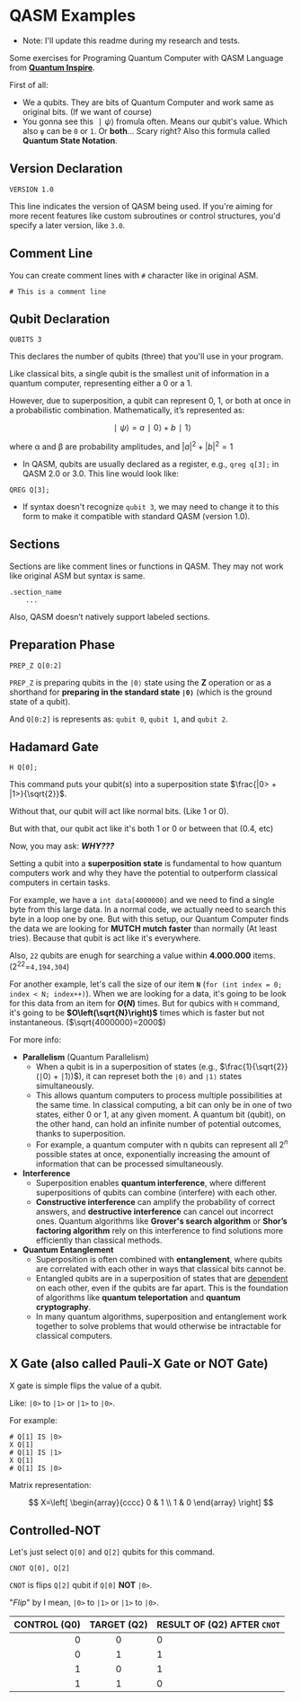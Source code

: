 # QASM Examples

* Note: I'll update this readme during my research and tests.

Some exercises for Programing Quantum Computer with QASM Language from **[Quantum Inspire](https://www.quantum-inspire.com/)**.

First of all:

* We a qubits. They are bits of Quantum Computer and work same as original bits. (If we want of course)
* You gonna see this $`∣ψ⟩`$ fromula often. Means our qubit's value. Which also `ψ` can be `0` or `1`. Or **both**... Scary right? Also this formula called **Quantum State Notation**.

## Version Declaration

```qasm
VERSION 1.0
```

This line indicates the version of QASM being used. If you're aiming for more recent features like custom subroutines or control structures, you'd specify a later version, like `3.0`.


## Comment Line

You can create comment lines with `#` character like in original ASM.

```qasm
# This is a comment line
```

## Qubit Declaration

```qasm
QUBITS 3
```

This declares the number of qubits (three) that you'll use in your program.

Like classical bits, a single qubit is the smallest unit of information in a quantum computer, representing either a 0 or a 1.

However, due to superposition, a qubit can represent 0, 1, or both at once in a probabilistic combination. Mathematically, it’s represented as:

$$
∣ψ⟩=a∣0⟩+b∣1⟩
$$

where α and β are probability amplitudes, and $`\left|a\right|^{2}+\left|b\right|^{2}=1`$

* In QASM, qubits are usually declared as a register, e.g., `qreg q[3];` in QASM 2.0 or 3.0. This line would look like:

```qasm
QREG Q[3];
```

* If syntax doesn't recognize `qubit 3`, we may need to change it to this form to make it compatible with standard QASM (version 1.0).

## Sections

Sections are like comment lines or functions in QASM. They may not work like original ASM but syntax is same.

```qasm
.section_name
	...
```

Also, QASM doesn’t natively support labeled sections.

## Preparation Phase

```qasm
PREP_Z Q[0:2]
```

`PREP_Z` is preparing qubits in the `|0⟩` state using the **Z** operation or as a shorthand for **preparing in the standard state `∣0⟩`** (which is the ground state of a qubit).

And `Q[0:2]` is represents as: `qubit 0`, `qubit 1`, and `qubit 2`.

## Hadamard Gate

```qasm
H Q[0];
```

This command puts your qubit(s) into a superposition state $`\frac{|0> + |1>}{\sqrt{2}}`$.

Without that, our qubit will act like normal bits. (Like 1 or 0).

But with that, our qubit act like it's both 1 or 0 or between that (0.4, etc)

Now, you may ask: ***WHY???***

Setting a qubit into a **superposition state** is fundamental to how quantum computers work and why they have the potential to outperform classical computers in certain tasks.

For example, we have a `int data[4000000]` and we need to find a single byte from this large data. In a normal code, we actually need to search this byte in a loop one by one. But with this setup, our Quantum Computer finds the data we are looking for **MUTCH mutch faster** than normally (At least tries). Because that qubit is act like it's everywhere.

Also, `22` qubits are enugh for searching a value within **4.000.000** items. ($`2^{22} = `$`4,194,304`)

For another example, let's call the size of our item **`N`** (`for (int index = 0; index < N; index++)`). When we are looking for a data, it's going to be look for this data from an item for **$`O\left(N\right)`$** times. But for qubics with `H` command, it's going to be **$`O\left(\sqrt{N}\right)`$** times which is faster but not instantaneous. ($`\sqrt{4000000}=2000`$)

For more info:

* **Parallelism** (Quantum Parallelism)
  * When a qubit is in a superposition of states (e.g., $`\frac{1}{\sqrt{2}}(∣0⟩ + ∣1⟩)`$), it can represet both the `∣0⟩` and `∣1⟩` states simultaneously.
  * This allows quantum computers to process multiple possibilities at the same time. In classical computing, a bit can only be in one of two states, either 0 or 1, at any given moment. A quantum bit (qubit), on the other hand, can hold an infinite number of potential outcomes, thanks to superposition.
  * For example, a quantum computer with n qubits can represent all $`2^{n}`$ possible states at once, exponentially increasing the amount of information that can be processed simultaneously.
* **Interference**
  * Superposition enables **quantum interference**, where different superpositions of qubits can combine (interfere) with each other.
  * **Constructive interference** can amplify the probability of correct answers, and **destructive interference** can cancel out incorrect ones. Quantum algorithms like **Grover's search algorithm** or **Shor’s factoring algorithm** rely on this interference to find solutions more efficiently than classical methods.
* **Quantum Entanglement**
  * Superposition is often combined with **entanglement**, where qubits are correlated with each other in ways that classical bits cannot be.
  * Entangled qubits are in a superposition of states that are <INS>dependent</INS> on each other, even if the qubits are far apart. This is the foundation of algorithms like **quantum teleportation** and **quantum cryptography**.
  * In many quantum algorithms, superposition and entanglement work together to solve problems that would otherwise be intractable for classical computers.

## **X Gate** (also called Pauli-X Gate or NOT Gate)

X gate is simple flips the value of a qubit.

Like: `|0>` to `|1>` or `|1>` to `|0>`.

For example:

```qasm
# Q[1] IS |0>
X Q[1]
# Q[1] IS |1>
X Q[1]
# Q[1] IS |0>
```

Matrix representation:

$$
X=\left[
\begin{array}{cccc}
0 & 1 \\
1 & 0
\end{array}
\right]
$$

## **Controlled-NOT**

Let's just select `Q[0]` and  `Q[2]` qubits for this command.

```qasm
CNOT Q[0], Q[2]
```

`CNOT` is flips `Q[2]` qubit if `Q[0]` **NOT** `|0>`.

"*Flip*" by I mean, `|0>` to `|1>` or `|1>` to `|0>`.

| CONTROL (Q0) | TARGET (Q2) | RESULT OF (Q2) AFTER `CNOT` |
| -----------: | :---------: | :-------------------------- |
| 0            | 0           | 0                           |
| 0            | 1           | 1                           |
| 1            | 0           | 1                           |
| 1            | 1           | 0                           |
